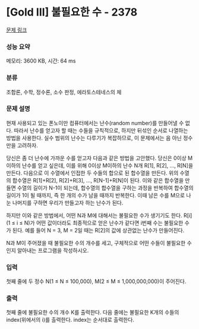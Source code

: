 # [Gold III] 불필요한 수 - 2378 

[문제 링크](https://www.acmicpc.net/problem/2378) 

### 성능 요약

메모리: 3600 KB, 시간: 64 ms

### 분류

조합론, 수학, 정수론, 소수 판정, 에라토스테네스의 체

### 문제 설명

<p>현재 사용되고 있는 폰노이만 컴퓨터에서는 난수(random number)를 만들어낼 수 없다. 따라서 난수를 얻고자 할 때는 수들을 규칙적으로, 하지만 뒤섞인 순서로 나열하는 방법을 사용한다. 실수 범위의 난수는 다루기가 복잡하므로, 이 문제에서는 음 아닌 정수만을 고려하자.</p>

<p>당신은 좀 더 난수에 가까운 수를 얻고자 다음과 같은 방법을 고안했다. 당신은 0이상 M이하의 난수를 얻고 싶은데, 이를 위해 0이상 M이하의 난수 N개 R[1], R[2], …, R[N]을 만든다. 다음으로 이 수열에서 인접한 두 수들의 합으로 된 합수열을 만든다. 위의 수열의 합수열은 R[1]+R[2], R[2]+R[3], …, R[N-1]+R[N]이 된다. 이와 같은 합수열을 만들면 수열의 길이가 N-1이 되는데, 합수열의 합수열을 구하는 과정을 반복하여 합수열의 길이가 1이 될 때까지, 즉 한 개의 수가 남을 때까지 반복한다. 이때 남은 수를 M으로 나눈 나머지를 구하면 우리가 만들고자 하는 난수가 된다.</p>

<p>하지만 이와 같은 방법에서, 어떤 N과 M에 대해서는 불필요한 수가 생기기도 한다. R[i] (1 ≤ i ≤ N)가 어떤 값이더라도 최종적으로 얻은 난수가 같다면 i번째 수는 불필요한 수가 된다. 예를 들어 N = 3, M = 2일 때는 R[2]의 값에 상관없는 난수가 만들어진다.</p>

<p>N과 M이 주어졌을 때 불필요한 수의 개수를 세고, 구체적으로 어떤 수들이 불필요한 수인지 알아내는 프로그램을 작성하시오.</p>

### 입력 

 <p>첫째 줄에 두 정수 N(1 ≤ N ≤ 100,000), M(2 ≤ M ≤ 1,000,000,000)이 주어진다.</p>

### 출력 

 <p>첫째 줄에 불필요한 수의 개수 K를 출력한다. 다음 줄에는 불필요한 K개의 수들의 index(위에서의 i)를 출력한다. index는 순서대로 출력한다.</p>

